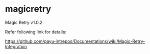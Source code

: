 # magicretry
Magic Retry v1.0.2

Refer following link for details:

https://github.com/payu-intrepos/Documentations/wiki/Magic-Retry-Integration
